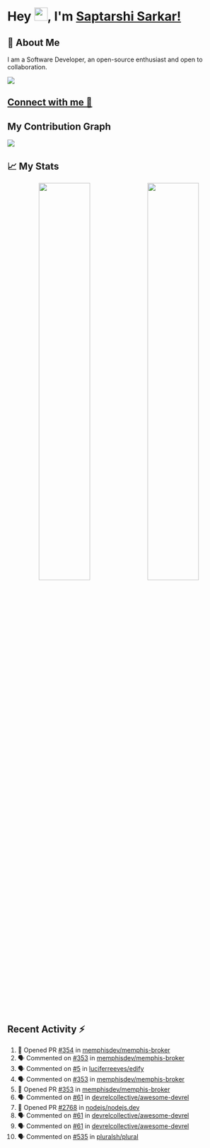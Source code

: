 # Hey <img src="https://github.com/TheDudeThatCode/TheDudeThatCode/blob/master/Assets/Hi.gif" width="30">, I'm [Saptarshi Sarkar!](https://bio.link/saptarshi) 

## 🚀 About Me
I am a Software Developer, an open-source enthusiast and open to collaboration.

![](https://visitor-badge.laobi.icu/badge?page_id=saptarshisarkar12.saptarshisarkar12)

## [Connect with me 💬](https://bio.link/saptarshi) 

## My Contribution Graph 
<img src="https://activity-graph.herokuapp.com/graph?username=SaptarshiSarkar12&bg_color=0f2d3d&color=1cadfb&line=1cadfb&point=1cadfb&area=true&hide_border=true">

## 📈 My Stats
<p align="center">	
  <img width="48%" src="https://github-readme-stats.vercel.app/api?username=saptarshisarkar12&show_icons=true&theme=tokyonight" />
  <img width="48%" src="https://github-readme-streak-stats.herokuapp.com/?user=saptarshisarkar12&theme=tokyonight" />
</p>

## Recent Activity :zap:
<!--START_SECTION:activity-->
1. 💪 Opened PR [#354](https://github.com/memphisdev/memphis-broker/pull/354) in [memphisdev/memphis-broker](https://github.com/memphisdev/memphis-broker)
2. 🗣 Commented on [#353](https://github.com/memphisdev/memphis-broker/issues/353) in [memphisdev/memphis-broker](https://github.com/memphisdev/memphis-broker)
3. 🗣 Commented on [#5](https://github.com/luciferreeves/edify/issues/5) in [luciferreeves/edify](https://github.com/luciferreeves/edify)
4. 🗣 Commented on [#353](https://github.com/memphisdev/memphis-broker/issues/353) in [memphisdev/memphis-broker](https://github.com/memphisdev/memphis-broker)
5. 💪 Opened PR [#353](https://github.com/memphisdev/memphis-broker/pull/353) in [memphisdev/memphis-broker](https://github.com/memphisdev/memphis-broker)
6. 🗣 Commented on [#61](https://github.com/devrelcollective/awesome-devrel/issues/61) in [devrelcollective/awesome-devrel](https://github.com/devrelcollective/awesome-devrel)
7. 💪 Opened PR [#2768](https://github.com/nodejs/nodejs.dev/pull/2768) in [nodejs/nodejs.dev](https://github.com/nodejs/nodejs.dev)
8. 🗣 Commented on [#61](https://github.com/devrelcollective/awesome-devrel/issues/61) in [devrelcollective/awesome-devrel](https://github.com/devrelcollective/awesome-devrel)
9. 🗣 Commented on [#61](https://github.com/devrelcollective/awesome-devrel/issues/61) in [devrelcollective/awesome-devrel](https://github.com/devrelcollective/awesome-devrel)
10. 🗣 Commented on [#535](https://github.com/pluralsh/plural/issues/535) in [pluralsh/plural](https://github.com/pluralsh/plural)
<!--END_SECTION:activity-->
